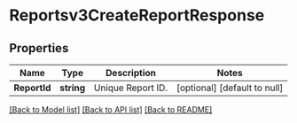 # Reportsv3CreateReportResponse

## Properties
Name | Type | Description | Notes
------------ | ------------- | ------------- | -------------
**ReportId** | **string** | Unique Report ID. | [optional] [default to null]

[[Back to Model list]](../README.md#documentation-for-models) [[Back to API list]](../README.md#documentation-for-api-endpoints) [[Back to README]](../README.md)

